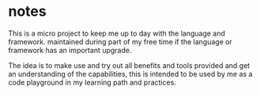 # notes
This is a micro project to keep me up to day with the language and framework. maintained during part of my free time if the language or framework has an important upgrade. 

The idea is to make use and try out all benefits and tools provided and get an understanding of the capabilities, this is intended to be used by me as a code playground in my learning path and practices.
